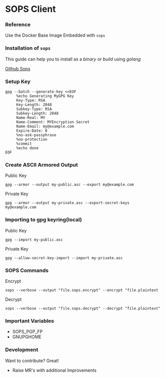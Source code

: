 # SOPS Client

### Reference

Use the Docker Base Image Embedded with `sops`


### Installation of `sops`

This guide can help you to install as a _binary_ or _build_ using _golang_

[Github Sops](https://github.com/mozilla/sops)

### Setup Key
```
gpg --batch --generate-key <<EOF
     %echo Generating MyGPG Key
     Key-Type: RSA
     Key-Length: 2048
     Subkey-Type: RSA
     Subkey-Length: 2048
     Name-Real: MY
     Name-Comment: MYEncryption Secret
     Name-Email: my@example.com
     Expire-Date: 0
     %no-ask-passphrase
     %no-protection
     %commit
     %echo done
EOF
```

### Create ASCII Armored Output
Public Key
```
gpg --armor --output my-public.asc --export my@example.com
```
Private Key
```
gpg --armor --output my-private.asc --export-secret-keys  my@example.com
```

### Importing to gpg keyring(local)

Public Key
```
gpg --import my-public.asc
```
Private Key
```
gpg --allow-secret-key-import --import my-private.asc
```

### SOPS Commands

Encrypt
```
sops --verbose --output "file.sops.encrypt" --encrypt "file.plaintext
```
Decrypt
```
sops --verbose --output "file.sops.decrypt" --decrypt "file.plaintext"
```

### Important Variables

 - SOPS_PGP_FP
 - GNUPGHOME

### Development

Want to contribute? Great!

 - Raise MR's with additional Improvements

